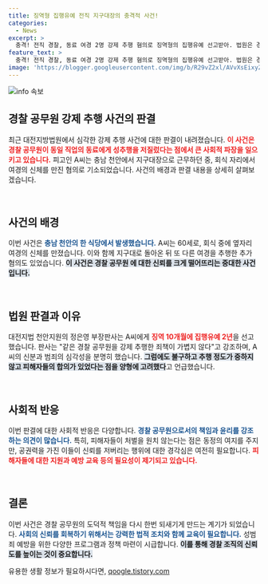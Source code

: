 ```yaml
---
title: 징역형 집행유예 전직 지구대장의 충격적 사건!
categories:
  - News
excerpt: >
  충격! 전직 경찰, 동료 여경 2명 강제 추행 혐의로 징역형의 집행유예 선고받아. 법원은 경찰의 높은 도덕성을 강조하며 사건의 중대성을 언급했다. 자세한 내용 확인하러 클릭하세요!
feature_text: >
  충격! 전직 경찰, 동료 여경 2명 강제 추행 혐의로 징역형의 집행유예 선고받아. 법원은 경찰의 높은 도덕성을 강조하며 사건의 중대성을 언급했다. 자세한 내용 확인하러 클릭하세요!
image: 'https://blogger.googleusercontent.com/img/b/R29vZ2xl/AVvXsEixyZcFfHzMRdzZMjFBmAUKJYCLCGyLL1o632UiGVXcaFdKo_bkvkuCioo0uUKlGfBVcT3P84aROyZIXSBEx3Aw5nCQ3pTgDom1WDC4m8eifvWiAmWEEVb4x6G_l8C0QH225ldMjyaFvpxGEBGNO37VmDTDMHGhJPq73UglMfDca1-0aw/s1600/blogspot.png'
---
```


<p><img src="https://blogger.googleusercontent.com/img/b/R29vZ2xl/AVvXsEixyZcFfHzMRdzZMjFBmAUKJYCLCGyLL1o632UiGVXcaFdKo_bkvkuCioo0uUKlGfBVcT3P84aROyZIXSBEx3Aw5nCQ3pTgDom1WDC4m8eifvWiAmWEEVb4x6G_l8C0QH225ldMjyaFvpxGEBGNO37VmDTDMHGhJPq73UglMfDca1-0aw/s1600/blogspot.png" alt="info 속보" /></p>

<h2 data-ke-size="size26">경찰 공무원 강제 추행 사건의 판결</h2>

<p data-ke-size="size16">최근 대전지방법원에서 심각한 강제 추행 사건에 대한 판결이 내려졌습니다. <b><span style="color: #ee2323;">이 사건은 경찰 공무원이 동일 직업의 동료에게 성추행을 저질렀다는 점에서 큰 사회적 파장을 일으키고 있습니다.</span></b> 피고인 A씨는 충남 천안에서 지구대장으로 근무하던 중, 회식 자리에서 여경의 신체를 만진 혐의로 기소되었습니다. 사건의 배경과 판결 내용을 상세히 살펴보겠습니다.</p>

<p data-ke-size="size16">&nbsp;</p>

<h2 data-ke-size="size26">사건의 배경</h2>

<p data-ke-size="size16">이번 사건은 <b><span style="color: #1a5490;">충남 천안의 한 식당에서 발생했습니다.</span></b> A씨는 60세로, 회식 중에 옆자리 여경의 신체를 만졌습니다. 이와 함께 지구대로 돌아온 뒤 또 다른 여경을 추행한 추가 혐의도 있었습니다. <b><span style="background-color: #21538527;">이 사건은 경찰 공무원 에 대한 신뢰를 크게 떨어뜨리는 중대한 사건입니다.</span></b></p>

<p data-ke-size="size16">&nbsp;</p>

<h2 data-ke-size="size26">법원 판결과 이유</h2>

<p data-ke-size="size16">대전지법 천안지원의 정은영 부장판사는 A씨에게 <b><span style="color: #ee2323;">징역 10개월에 집행유예 2년</span></b>을 선고했습니다. 판사는 "같은 경찰 공무원을 강제 추행한 죄책이 가볍지 않다"고 강조하며, A씨의 신분과 범죄의 심각성을 분명히 했습니다. <b><span style="background-color: #21538527;">그럼에도 불구하고 추행 정도가 중하지 않고 피해자들의 합의가 있었다는 점을 양형에 고려했다</span></b>고 언급했습니다.</p>

<p data-ke-size="size16">&nbsp;</p>

<h2 data-ke-size="size26">사회적 반응</h2>

<p data-ke-size="size16">이번 판결에 대한 사회적 반응은 다양합니다. <b><span style="color: #1a5490;">경찰 공무원으로서의 책임과 윤리를 강조하는 의견이 많습니다.</span></b> 특히, 피해자들이 처벌을 원치 않는다는 점은 동정의 여지를 주지만, 공권력을 가진 이들이 신뢰를 저버리는 행위에 대한 경각심은 여전히 필요합니다. <b><span style="color: #ee2323;">피해자들에 대한 지원과 예방 교육 등의 필요성이 제기되고 있습니다.</span></b></p>

<p data-ke-size="size16">&nbsp;</p>

<h2 data-ke-size="size26">결론</h2>

<p data-ke-size="size16">이번 사건은 경찰 공무원의 도덕적 책임을 다시 한번 되새기게 만드는 계기가 되었습니다. <b><span style="color: #1a5490;">사회의 신뢰를 회복하기 위해서는 강력한 법적 조치와 함께 교육이 필요합니다.</span></b> 성범죄 예방을 위한 다양한 프로그램과 정책 마련이 시급합니다. <b><span style="background-color: #21538527;">이를 통해 경찰 조직의 신뢰도를 높이는 것이 중요합니다.</span></b></p>

<p data-ke-size="size16"></p>
유용한 생활 정보가 필요하시다면, <a href="https://qoogle.tistory.com" rel="dofollow">qoogle.tistory.com</a>


